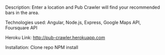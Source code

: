 Description: Enter a location and Pub Crawler will find your recommended bars in the area.

Technologies used: Angular, Node.js, Express, Google Maps API, Foursquare API

Heroku Link: http://pub-crawler.herokuapp.com

Installation:
Clone repo
NPM install